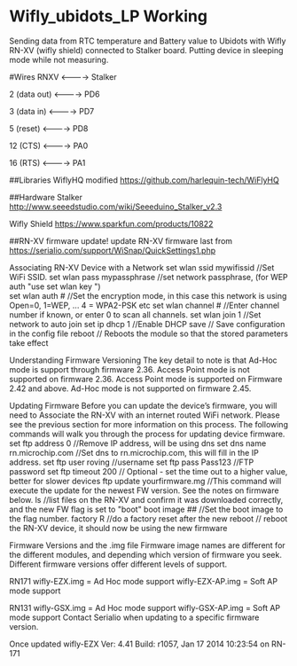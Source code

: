 Wifly_ubidots_LP Working
================
Sending data from RTC temperature and Battery value to Ubidots with Wifly RN-XV (wifly shield) connected to Stalker board. Putting device in sleeping mode while not measuring.

#Wires
  RNXV <----> Stalker
  
  2 (data out)    <----> PD6 
  
  3 (data in)   <----> PD7
  
  5 (reset)    <----> PD8
  
  12 (CTS)   <----> PA0
  
  16 (RTS)   <----> PA1

##Libraries
WiflyHQ modified
https://github.com/harlequin-tech/WiFlyHQ

##Hardware
Stalker 
http://www.seeedstudio.com/wiki/Seeeduino_Stalker_v2.3

Wifly Shield
https://www.sparkfun.com/products/10822

##RN-XV firmware update!
update RN-XV firmware last from https://serialio.com/support/WiSnap/QuickSettings1.php

Associating RN-XV Device with a Network
set wlan ssid mywifissid //Set WiFi SSID. 
set wlan pass mypassphrase //set network passphrase, (for WEP auth "use set wlan key <value>")  
set wlan auth # //Set the encryption mode, in this case this network is using Open=0, 1=WEP, ... 4 = WPA2-PSK etc 
set wlan channel # //Enter channel number if known, or enter 0 to scan all channels. 
set wlan join 1 //Set network to auto join 
set ip dhcp 1 //Enable DHCP 
save // Save configuration in the config file 
reboot // Reboots the module so that the stored parameters take effect

Understanding Firmware Versioning
The key detail to note is that Ad-Hoc mode is support through firmware 2.36. 
Access Point mode is not supported on firmware 2.36. 
Access Point mode is supported on Firmware 2.42 and above. 
Ad-Hoc mode is not supported on firmware 2.45.

Updating Firmware
Before you can update the device’s firmware, you will need to Associate the RN-XV with an internet routed WiFi network. 
Please see the previous section for more information on this process. 
The following commands will walk you through the process for updating device firmware.
set ftp address 0 //Remove IP address, will be using dns 
set dns name rn.microchip.com //Set dns to rn.microchip.com, this will fill in the IP address. 
set ftp user roving //username 
set ftp pass Pass123 //FTP password 
set ftp timeout 200 // Optional - set the time out to a higher value, better for slower devices 
ftp update yourfirmware.mg //This command will execute the update for the newest FW version. See the notes on firmware below. 
ls //list files on the RN-XV and confirm it was downloaded correctly, and the new FW flag is set to "boot" 
boot image ## //Set the boot image to the flag number. 
factory R //do a factory reset after the new 
reboot // reboot the RN-XV device, it should now be using the new firmware

Firmware Versions and the .img file
Firmware image names are different for the different modules, and depending which version of firmware you seek. 
Different firmware versions offer different levels of support.

RN171
wifly-EZX.img = Ad Hoc mode support 
wifly-EZX-AP.img = Soft AP mode support

RN131
wifly-GSX.img = Ad Hoc mode support 
wifly-GSX-AP.img = Soft AP mode support
Contact Serialio when updating to a specific firmware version.

Once updated
wifly-EZX Ver: 4.41 Build: r1057, Jan 17 2014 10:23:54 on RN-171
